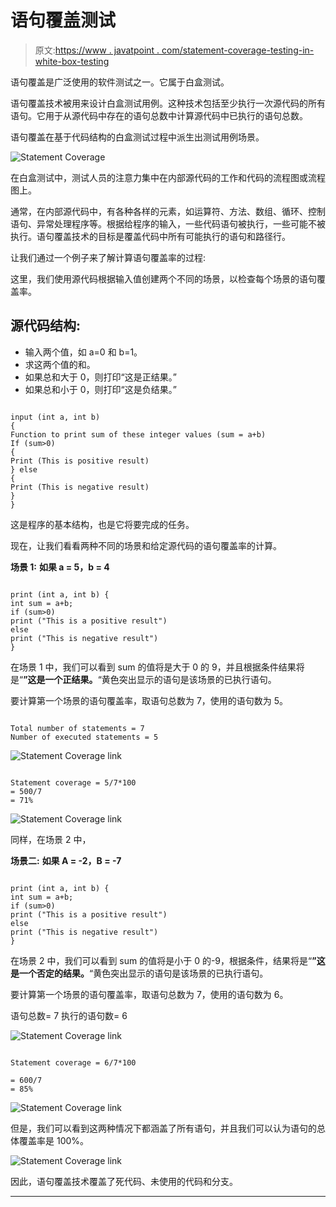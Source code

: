 # 语句覆盖测试

> 原文:[https://www . javatpoint . com/statement-coverage-testing-in-white-box-testing](https://www.javatpoint.com/statement-coverage-testing-in-white-box-testing)

语句覆盖是广泛使用的软件测试之一。它属于白盒测试。

语句覆盖技术被用来设计白盒测试用例。这种技术包括至少执行一次源代码的所有语句。它用于从源代码中存在的语句总数中计算源代码中已执行的语句总数。

语句覆盖在基于代码结构的白盒测试过程中派生出测试用例场景。

![Statement Coverage ](../Images/f1962c8768a5edce52945828927c4d33.png)

在白盒测试中，测试人员的注意力集中在内部源代码的工作和代码的流程图或流程图上。

通常，在内部源代码中，有各种各样的元素，如运算符、方法、数组、循环、控制语句、异常处理程序等。根据给程序的输入，一些代码语句被执行，一些可能不被执行。语句覆盖技术的目标是覆盖代码中所有可能执行的语句和路径行。

让我们通过一个例子来了解计算语句覆盖率的过程:

这里，我们使用源代码根据输入值创建两个不同的场景，以检查每个场景的语句覆盖率。

## 源代码结构:

*   输入两个值，如 a=0 和 b=1。
*   求这两个值的和。
*   如果总和大于 0，则打印“这是正结果。”
*   如果总和小于 0，则打印“这是负结果。”

```

input (int a, int b) 
{ 
Function to print sum of these integer values (sum = a+b) 
If (sum>0) 
{ 
Print (This is positive result) 
} else  
{ 
Print (This is negative result) 
} 
} 

```

这是程序的基本结构，也是它将要完成的任务。

现在，让我们看看两种不同的场景和给定源代码的语句覆盖率的计算。

**场景 1:**
**如果 a = 5，b = 4**

```

print (int a, int b) { 
int sum = a+b; 
if (sum>0) 
print ("This is a positive result") 
else 
print ("This is negative result") 
} 

```

在场景 1 中，我们可以看到 sum 的值将是大于 0 的 9，并且根据条件结果将是“**”这是一个正结果。**“黄色突出显示的语句是该场景的已执行语句。

要计算第一个场景的语句覆盖率，取语句总数为 7，使用的语句数为 5。

```

Total number of statements = 7
Number of executed statements = 5

```

![Statement Coverage link](../Images/6e4787eef50aff6d682a40a5d8aff5e3.png)

```

Statement coverage = 5/7*100 
= 500/7
= 71% 

```

![Statement Coverage link](../Images/80a8d3324d542db3287df088fdb7ec8b.png)

同样，在场景 2 中，

**场景二:**
**如果 A = -2，B = -7**

```

print (int a, int b) { 
int sum = a+b; 
if (sum>0) 
print ("This is a positive result") 
else 
print ("This is negative result") 
} 

```

在场景 2 中，我们可以看到 sum 的值将是小于 0 的-9，根据条件，结果将是“**”这是一个否定的结果。**“黄色突出显示的语句是该场景的已执行语句。

要计算第一个场景的语句覆盖率，取语句总数为 7，使用的语句数为 6。

语句总数= 7
执行的语句数= 6

![Statement Coverage link](../Images/7f8542801f8231c3a38b5514b299e793.png)

```

Statement coverage = 6/7*100 

= 600/7
= 85%

```

![Statement Coverage link](../Images/be8a9ab09af470a4ab3a46fcd823ba02.png)

但是，我们可以看到这两种情况下都涵盖了所有语句，并且我们可以认为语句的总体覆盖率是 100%。

![Statement Coverage link](../Images/404035ebfe458bd63ca807bfda8cabbe.png)

因此，语句覆盖技术覆盖了死代码、未使用的代码和分支。

* * *